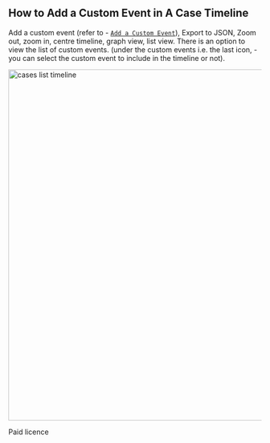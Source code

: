 ## How to Add a Custom Event in A Case Timeline

Add a custom event (refer to - [`Add a Custom Event`](../cases-description/add-custom-event.md)), Export to JSON, Zoom out, zoom in, centre timeline, graph view, list view. There is an option to view the list of custom events. (under the custom events i.e. the last icon, - you can select the custom event to include in the timeline or not).

<img src="/thehive/images/user-guides/analyst-corner/cases-description/cases-description-timeline-actions.png" alt="cases list timeline" width="700" height="700"/>

Paid licence

